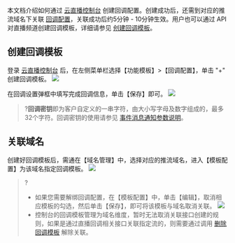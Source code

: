 本文档介绍如何通过 [云直播控制台](https://console.cloud.tencent.com/live) 创建回调配置。创建成功后，还需到对应的推流域名下关联 [回调配置](https://cloud.tencent.com/document/product/267/35254)，关联成功后约5分钟 - 10分钟生效。用户也可以通过 API 对直播频道创建回调模板，详细请参见 [创建回调模板](https://cloud.tencent.com/document/api/267/32637)。


## 创建回调模板
登录 [云直播控制台](https://console.cloud.tencent.com/live) 后，在左侧菜单栏选择【功能模板】>【回调配置】，单击 "+" 创建回调模板。
![](https://main.qcloudimg.com/raw/f750e5a36976d0e2b0995ea1c681e471.png)

在回调设置弹框中填写完成回调信息，单击【保存】即可。
![](https://main.qcloudimg.com/raw/d31e9dcabf17fd394b56207c0d9d557a.png)
>?**回调密钥**即为客户自定义的一串字符，由大小写字母及数字组成的，最多32个字符。回调密钥的使用请参见 [事件消息通知参数说明](https://cloud.tencent.com/document/product/267/32744#.E4.BA.8B.E4.BB.B6.E6.B6.88.E6.81.AF.E9.80.9A.E7.9F.A5.E5.8F.82.E6.95.B0.E8.AF.B4.E6.98.8E)。

## 关联域名
创建好回调模板后，需通在【域名管理】中，选择对应的推流域名，进入【模板配置】为该域名指定回调模板。
![](https://main.qcloudimg.com/raw/bf61f5ac138d45ceb837ad9bf4e7e591.png)

>?
>- 如果您需要解绑回调配置，在【模板配置】中，单击【编辑】，取消相应模板的勾选，然后单击【保存】，即可将该模板与域名取消关联。
>![](https://main.qcloudimg.com/raw/9d0b8befc99a770d5a52d1f0933d41f6.png)
>- 控制台的回调模板管理为域名维度，暂时无法取消关联接口创建的规则，如果是通过直播回调相关接口关联指定流的，则需要通过调用 [删除回调模板](https://cloud.tencent.com/document/product/267/32635) 解除关联。
